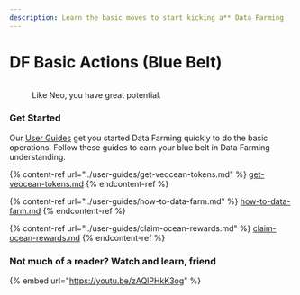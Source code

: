 ```yaml
---
description: Learn the basic moves to start kicking a** Data Farming
---
```


# DF Basic Actions (Blue Belt)

<figure><img src="../.gitbook/assets/neo-kinda-martial-arts.gif" alt=""><figcaption><p>Like Neo, you have great potential.</p></figcaption></figure>

### Get Started

Our [User Guides](../user-guides/) get you started Data Farming quickly to do the basic operations. Follow these guides to earn your blue belt in Data Farming understanding.

{% content-ref url="../user-guides/get-veocean-tokens.md" %}
[get-veocean-tokens.md](../user-guides/get-veocean-tokens.md)
{% endcontent-ref %}

{% content-ref url="../user-guides/how-to-data-farm.md" %}
[how-to-data-farm.md](../user-guides/how-to-data-farm.md)
{% endcontent-ref %}

{% content-ref url="../user-guides/claim-ocean-rewards.md" %}
[claim-ocean-rewards.md](../user-guides/claim-ocean-rewards.md)
{% endcontent-ref %}

### Not much of a reader? Watch and learn, friend

{% embed url="https://youtu.be/zAQlPHkK3og" %}
